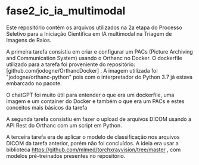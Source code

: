 # fase2_ic_ia_multimodal
Este repositório contém os arquivos utilizados na 2a etapa do Processo Seletivo para a Iniciação Científica em IA multimodal na Triagem de Imagens de Raios.

A primeira tarefa consistiu em criar e configurar um PACs (Picture Archiving and Communication System) usando o Orthanc no Docker.
  O dockerfile utilizado para a tarefa foi proveniente do repositório: [github.com/jodogne/OrthancDocker] .
  A imagem utilizada foi "jodogne/orthanc-python" pois com o interpretador do Python 3.7 já estava embarcado no pacote.
  
  O chatGPT foi muito útil para entender o que era um dockerfile, uma imagem e um container do Docker e também o que era um PACs e estes conceitos mais básicos da tarefa

A segunda tarefa consistiu em fazer o upload de arquivos DICOM usando a API Rest do Orthanc com um script em Python.

A terceira tarefa era de aplicar o modelo de classificação nos arquivos DICOM da tarefa anterior, porém não foi concluídos. A ideia era usar a biblioteca https://github.com/mlmed/torchxrayvision/tree/master , com modelos pré-treinados presentes no repositório.
